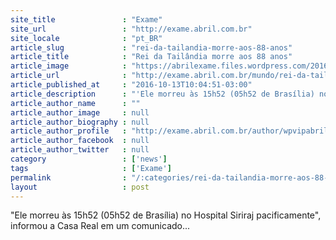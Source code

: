 ```yaml
---
site_title               : "Exame"
site_url                 : "http://exame.abril.com.br"
site_locale              : "pt_BR"
article_slug             : "rei-da-tailandia-morre-aos-88-anos"
article_title            : "Rei da Tailândia morre aos 88 anos"
article_image            : "https://abrilexame.files.wordpress.com/2016/10/size_960_16_9_tailandia1.jpg?quality=70&strip=all&w=960"
article_url              : "http://exame.abril.com.br/mundo/rei-da-tailandia-morre-aos-88-anos/"
article_published_at     : "2016-10-13T10:04:51-03:00"
article_description      : "'Ele morreu às 15h52 (05h52 de Brasília) no Hospital Siriraj pacificamente', informou a Casa Real em um comunicado..."
article_author_name      : ""
article_author_image     : null
article_author_biography : null
article_author_profile   : "http://exame.abril.com.br/author/wpvipabril/"
article_author_facebook  : null
article_author_twitter   : null
category                 : ['news']
tags                     : ['Exame']
permalink                : "/:categories/rei-da-tailandia-morre-aos-88-anos/"
layout                   : post
---
```


"Ele morreu às 15h52 (05h52 de Brasília) no Hospital Siriraj pacificamente", informou a Casa Real em um comunicado...
